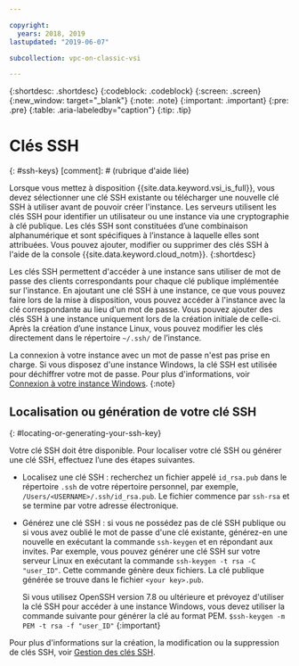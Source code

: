 ```yaml
---

copyright:
  years: 2018, 2019
lastupdated: "2019-06-07"

subcollection: vpc-on-classic-vsi

---
```


{:shortdesc: .shortdesc}
{:codeblock: .codeblock}
{:screen: .screen}
{:new_window: target="_blank"}
{:note: .note}
{:important: .important}
{:pre: .pre}
{:table: .aria-labeledby="caption"}
{:tip: .tip}

# Clés SSH
{: #ssh-keys}
[comment]: # (rubrique d'aide liée)

Lorsque vous mettez à disposition {{site.data.keyword.vsi_is_full}}, vous devez sélectionner une clé SSH existante ou télécharger une nouvelle clé SSH à utiliser avant de pouvoir créer l'instance. Les serveurs utilisent les clés SSH pour identifier un utilisateur ou une instance via une cryptographie à clé publique. Les clés SSH sont constituées d’une combinaison alphanumérique et sont spécifiques à l’instance à laquelle elles sont attribuées. Vous pouvez ajouter, modifier ou supprimer des clés SSH à l'aide de la console {{site.data.keyword.cloud_notm}}.
{:shortdesc}

Les clés SSH permettent d'accéder à une instance sans utiliser de mot de passe des clients correspondants pour chaque clé publique implémentée sur l'instance. En ajoutant une clé SSH à une instance, ce que vous pouvez faire lors de la mise à disposition, vous pouvez accéder à l'instance avec la clé correspondante au lieu d'un mot de passe. Vous pouvez ajouter des clés SSH à une instance uniquement lors de la création initiale de celle-ci. Après la création d’une instance Linux, vous pouvez modifier les clés directement dans le répertoire `~/.ssh/` de l’instance.

La connexion à votre instance avec un mot de passe n'est pas prise en charge. Si vous disposez d'une instance Windows, la clé SSH est utilisée pour déchiffrer votre mot de passe. Pour plus d'informations, voir [Connexion à votre instance Windows](/docs/vpc-on-classic-vsi?topic=vpc-on-classic-vsi-connecting-to-your-windows-instance).
{:note}

## Localisation ou génération de votre clé SSH
{: #locating-or-generating-your-ssh-key}

Votre clé SSH doit être disponible. Pour localiser votre clé SSH ou générer une clé SSH, effectuez l’une des étapes suivantes.

 * Localisez une clé SSH : recherchez un fichier appelé `id_rsa.pub` dans le répertoire `.ssh` de votre répertoire personnel, par exemple, `/Users/<USERNAME>/.ssh/id_rsa.pub`. Le fichier commence par `ssh-rsa` et se termine par votre adresse électronique.

* Générez une clé SSH : si vous ne possédez pas de clé SSH publique ou si vous avez oublié le mot de passe d'une clé existante, générez-en une nouvelle en exécutant la commande `ssh-keygen` et en répondant aux invites. Par exemple, vous pouvez générer une clé SSH sur votre serveur Linux en exécutant la commande `ssh-keygen -t rsa -C "user_ID"`. Cette commande génère deux fichiers. La clé publique générée se trouve dans le fichier `<your key>.pub`.

  Si vous utilisez OpenSSH version 7.8 ou ultérieure et prévoyez d'utiliser la clé SSH pour accéder à une instance Windows, vous devez utiliser la commande suivante pour générer la clé au format PEM. `$ssh-keygen -m PEM -t rsa -f "user_ID"`
  {:important}

Pour plus d'informations sur la création, la modification ou la suppression de clés SSH, voir [ Gestion des clés SSH](/docs/vpc-on-classic-vsi?topic=vpc-on-classic-vsi-managing-ssh-keys#managing-ssh-keys).
